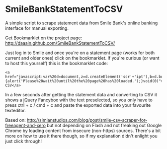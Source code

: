 SmileBankStatementToCSV
=======================

A simple script to scrape statement data from Smile Bank's online banking interface for manual exporting.

Get Bookmarklet on the project page: http://daaain.github.com/SmileBankStatementToCSV/

Just log in to Smile and once you're on a statement page (works for both current and older ones) click on the bookmarklet. If you're curious (or want to host this yourself) this is the bookmarklet code:

```
<a href="javascript:var%20d=document,z=d.createElement('scr'+'ipt'),b=d.body;try{if(!b)throw(0);z.setAttribute('src','https://github.com/daaain/SmileBankStatementToCSV/raw/master/savestatement.js');b.appendChild(z);}catch(e){alert('Please%20wait%20until%20the%20page%20has%20loaded.');}void(0)">Smile CSV</a>

```

In a few seconds after getting the statement data and converting to CSV it shows a jQuery Fancybox with the text preselected, so you only have to press ctrl + c / cmd + c and paste the exported data into your favourite texteditor.

Based on: http://simianstudios.com/blog/post/smile-csv-scraper-for-freeagent-and-xero but not depending on Flash and not freaking out Google Chrome by loading content from insecure (non-https) sources. There's a bit more on how to use it there though, so if my explanation didn't enlight you just click through!